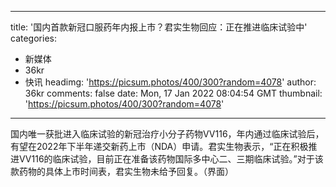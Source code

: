
---
title: '国内首款新冠口服药年内报上市？君实生物回应：正在推进临床试验中'
categories: 
 - 新媒体
 - 36kr
 - 快讯
headimg: 'https://picsum.photos/400/300?random=4078'
author: 36kr
comments: false
date: Mon, 17 Jan 2022 08:04:54 GMT
thumbnail: 'https://picsum.photos/400/300?random=4078'
---

<div>   
国内唯一获批进入临床试验的新冠治疗小分子药物VV116，年内通过临床试验后，有望在2022年下半年递交新药上市（NDA）申请。君实生物表示，“正在积极推进VV116的临床试验，目前正在准备该药物国际多中心二、三期临床试验。”对于该款药物的具体上市时间表，君实生物未给予回复。（界面）  
</div>
            